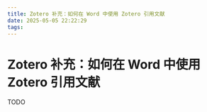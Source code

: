 ```yaml
---
title: Zotero 补充：如何在 Word 中使用 Zotero 引用文献
date: 2025-05-05 22:22:29
tags:
---
```


# Zotero 补充：如何在 Word 中使用 Zotero 引用文献

TODO
